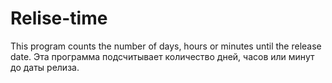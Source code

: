 # Relise-time
This program counts the number of days, hours or minutes until the release date.
Эта программа подсчитывает количество дней, часов или минут до даты релиза.
